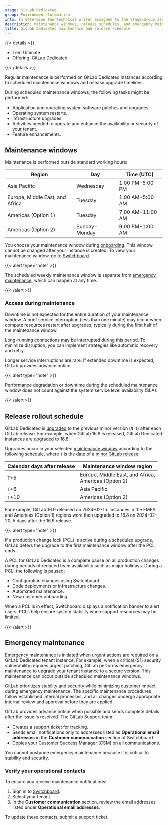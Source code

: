 ```yaml
---
stage: GitLab Dedicated
group: Environment Automation
info: To determine the technical writer assigned to the Stage/Group associated with this page, see https://handbook.gitlab.com/handbook/product/ux/technical-writing/#assignments
description: Maintenance windows, release schedules, and emergency maintenance processes for GitLab Dedicated instances.
title: GitLab Dedicated maintenance and release schedule
---
```


{{< details >}}

- Tier: Ultimate
- Offering: GitLab Dedicated

{{< /details >}}

Regular maintenance is performed on GitLab Dedicated instances according to scheduled maintenance windows and release upgrade timelines.

During scheduled maintenance windows, the following tasks might be performed:

- Application and operating system software patches and upgrades.
- Operating system restarts.
- Infrastructure upgrades.
- Activities needed to operate and enhance the availability or security of your tenant.
- Feature enhancements.

## Maintenance windows

Maintenance is performed outside standard working hours:

| Region                          | Day           | Time (UTC) |
|---------------------------------|---------------|------------|
| Asia Pacific                    | Wednesday     | 1:00 PM-5:00 PM |
| Europe, Middle East, and Africa | Tuesday       | 1:00 AM-5:00 AM |
| Americas (Option 1)             | Tuesday       | 7:00 AM-11:00 AM |
| Americas (Option 2)             | Sunday-Monday | 9:00 PM-1:00 AM |

You choose your maintenance window during [onboarding](create_instance/_index.md#step-2-create-your-gitlab-dedicated-instance).
This window cannot be changed after your instance is created.
To view your maintenance window, go to [Switchboard](tenant_overview.md#maintenance-windows).

{{< alert type="note" >}}

The scheduled weekly maintenance window is separate from [emergency maintenance](#emergency-maintenance), which can happen at any time.

{{< /alert >}}

### Access during maintenance

Downtime is not expected for the entire duration of your maintenance window. A brief service interruption (less than one minute) may occur when compute resources restart after upgrades, typically during the first half of the maintenance window.

Long-running connections may be interrupted during this period. To minimize disruption, you can implement strategies like automatic recovery and retry.

Longer service interruptions are rare. If extended downtime is expected, GitLab provides advance notice.

{{< alert type="note" >}}

Performance degradation or downtime during the scheduled maintenance window does not count against the system service level availability (SLA).

{{< /alert >}}

## Release rollout schedule

GitLab Dedicated is [upgraded](../../subscriptions/gitlab_dedicated/maintenance.md#upgrades-and-patches) to the previous minor version (`N-1`) after each GitLab release. For example, when GitLab 16.9 is released, GitLab Dedicated instances are upgraded to 16.8.

Upgrades occur in your selected [maintenance window](#maintenance-windows) according to the following schedule, where `T` is the date of a [minor GitLab release](../../policy/maintenance.md):

| Calendar days after release | Maintenance window region |
|-------------------|---------------------------|
| `T`+5 | Europe, Middle East, and Africa,<br/> Americas (Option 1) |
| `T`+6 | Asia Pacific |
| `T`+10 | Americas (Option 2) |

For example, GitLab 16.9 released on 2024-02-15. Instances in the EMEA and Americas (Option 1) regions were then upgraded to 16.8 on 2024-02-20, 5 days after the 16.9 release.

{{< alert type="note" >}}

If a production change lock (PCL) is active during a scheduled upgrade, GitLab defers the upgrade to the first maintenance window after the PCL ends.

A PCL for GitLab Dedicated is a complete pause on all production changes during periods of reduced team availability such as major holidays. During a PCL, the following is paused:

- Configuration changes using Switchboard.
- Code deployments or infrastructure changes.
- Automated maintenance.
- New customer onboarding.

When a PCL is in effect, Switchboard displays a notification banner to alert users.
PCLs help ensure system stability when support resources may be limited.

{{< /alert >}}

## Emergency maintenance

Emergency maintenance is initiated when urgent actions are required on a GitLab Dedicated tenant instance. For example, when a critical (S1) security vulnerability requires urgent patching, GitLab performs emergency maintenance to upgrade your tenant instance to a secure version. This maintenance can occur outside scheduled maintenance windows.

GitLab prioritizes stability and security while minimizing customer impact during emergency maintenance. The specific maintenance procedures follow established internal processes, and all changes undergo appropriate internal review and approval before they are applied.

GitLab provides advance notice when possible and sends complete details
after the issue is resolved. The GitLab Support team:

- Creates a support ticket for tracking.
- Sends email notifications only to addresses listed as **Operational email addresses** in the
  **Customer communication** section of Switchboard.
- Copies your Customer Success Manager (CSM) on all communications.

You cannot postpone emergency maintenance because it is critical to stability and security.

### Verify your operational contacts

To ensure you receive maintenance notifications:

1. Sign in to [Switchboard](https://console.gitlab-dedicated.com/).
1. Select your tenant.
1. In the **Customer communication** section, review the email addresses listed under **Operational email addresses**.

To update these contacts, submit a support ticket.
